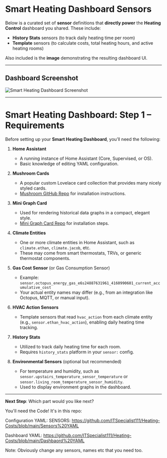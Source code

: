 # Smart Heating Dashboard Sensors

Below is a curated set of **sensor** definitions that **directly power** the **Heating Control** dashboard you shared. These include:
* **History Stats** sensors (to track daily heating time per room)
* **Template** sensors (to calculate costs, total heating hours, and active heating rooms)

Also included is the **image** demonstrating the resulting dashboard UI.

---

## Dashboard Screenshot

![Smart Heating Dashboard Screenshot](https://preview.redd.it/smart-heating-just-got-smarter-v0-unt4d3987x0e1.jpeg?width=1080&crop=smart&auto=webp&s=9cd1ac8fb0dd8241d5829857b5c590a60e4f5b41)


---

# Smart Heating Dashboard: Step 1 – Requirements

Before setting up your **Smart Heating Dashboard**, you’ll need the following:

1. **Home Assistant**  
   - A running instance of Home Assistant (Core, Supervised, or OS).  
   - Basic knowledge of editing YAML configuration.

2. **Mushroom Cards**  
   - A popular custom Lovelace card collection that provides many nicely styled cards.  
   - [Mushroom GitHub Repo](https://github.com/piitaya/lovelace-mushroom) for installation instructions.

3. **Mini Graph Card**  
   - Used for rendering historical data graphs in a compact, elegant style.  
   - [Mini Graph Card Repo](https://github.com/kalkih/mini-graph-card) for installation steps.

4. **Climate Entities**  
   - One or more climate entities in Home Assistant, such as `climate.ethan`, `climate.jacob`, etc.  
   - These may come from smart thermostats, TRVs, or generic thermostat components.

5. **Gas Cost Sensor** (or Gas Consumption Sensor)  
   - Example: `sensor.octopus_energy_gas_e6s24887631961_4160990601_current_accumulative_cost`  
   - Your actual entity names may differ (e.g., from an integration like Octopus, MQTT, or manual input).

6. **HVAC Action Sensors**  
   - Template sensors that read `hvac_action` from each climate entity (e.g., `sensor.ethan_hvac_action`), enabling daily heating time tracking.

7. **History Stats**  
   - Utilized to track daily heating time for each room.  
   - Requires `history_stats` platform in your `sensor:` config.

8. **Environmental Sensors** (optional but recommended)  
   - For temperature and humidity, such as `sensor.upstairs_temperature_sensor_temperature` or `sensor.living_room_temperature_sensor_humidity`.  
   - Used to display environment graphs in the dashboard.

---

**Next Step**: Which part would you like next?  

You'll need the Code! It's in this repo:

Configuration YAML: SENSORS:  https://github.com/ITSpecialist111/Heating-Costs/blob/main/Sensors%20YAML

Dashboard YAML:  https://github.com/ITSpecialist111/Heating-Costs/blob/main/Dashbaord%20YAML  

Note:  Obviously change any sensors, names etc that you need too.
